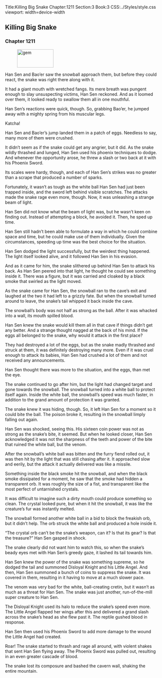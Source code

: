Title:Killing Big Snake 
Chapter:1211 
Section:3 
Book:3 
CSS:../Styles/style.css 
viewport: width=device-width
  
## Killing Big Snake
### Chapter 1211
  
<figure>
	<img src="../Images/gem.gif" alt="gem" id="gem" width="120" height="60" />
</figure>
  

  
Han Sen and Bao’er saw the snowball approach them, but before they could react, the snake was right there along with it.

It had a giant mouth with wretched fangs. Its mere breath was pungent enough to slay unsuspecting victims, Han Sen reckoned. And as it loomed over them, it looked ready to swallow them all in one mouthful.

Han Sen’s reactions were quick, though. So, grabbing Bao’er, he jumped away with a mighty spring from his muscular legs.

Katcha!

Han Sen and Bao’er’s jump landed them in a patch of eggs. Needless to say, many more of them were crushed.

It didn’t seem as if the snake could get any angrier, but it did. As the snake wildly thrashed and lunged, Han Sen used his phoenix techniques to dodge. And whenever the opportunity arose, he threw a slash or two back at it with his Phoenix Sword.

Its scales were hardy, though, and each of Han Sen’s strikes was no greater than a scrape that produced a number of sparks.

Fortunately, it wasn’t as tough as the white ball Han Sen had just been trapped inside, and the sword left behind visible scratches. The attacks made the snake rage even more, though. Now, it was unleashing a strange beam of light.

Han Sen did not know what the beam of light was, but he wasn’t keen on finding out. Instead of attempting a block, he avoided it. Then, he sped up time.

Han Sen still hadn’t been able to formulate a way in which he could combine space and time, but he could make use of them individually. Given the circumstances, speeding up time was the best choice for the situation.

Han Sen dodged the light successfully, but the weirdest thing happened. The light itself looked alive, and it followed Han Sen in his evasion.

And as it came for him, the snake slithered up behind Han Sen to attack his back. As Han Sen peered into that light, he thought he could see something inside it. There was a figure, but it was carried and cloaked by a black smoke that swirled as the light moved.

As the snake came for Han Sen, the snowball ran to the cave’s exit and laughed at the two it had left to a grizzly fate. But when the snowball turned around to leave, the snake’s tail whipped it back inside the cave.

The snowball’s body was not half as strong as the ball. After it was whacked into a wall, its mouth spilled blood.

Han Sen knew the snake would kill them all in that cave if things didn’t get any better. And a strange thought nagged at the back of his mind. If the eggs all belonged to the snake, why would it attack in the first place?

They had destroyed a lot of the eggs, but as the snake madly thrashed and struck at them, it was definitely destroying many more. Even if it was cruel enough to attack its babies, Han Sen had crushed a lot of them and not received any announcements.

Han Sen thought there was more to the situation, and the eggs, than met the eye.

The snake continued to go after him, but the light had changed target and gone towards the snowball. The snowball turned into a white ball to protect itself again. Inside the white ball, the snowball’s speed was much faster, in addition to the grand amount of protection it was granted.

The snake knew it was hiding, though. So, it left Han Sen for a moment so it could bite the ball. The poison broke it, resulting in the snowball limply falling out again.

Han Sen was shocked, seeing this. His sixteen coin power was not as strong as the snake’s bite, it seemed. But when he looked closer, Han Sen acknowledged it was not the sharpness of the teeth and power of the bite that ruined the white ball, but the venom.

After the snowball’s white ball was bitten and the furry fiend rolled out, it was then hit by the light that was still chasing after it. It approached slow and eerily, but the attack it actually delivered was like a missile.

Something inside the black smoke hit the snowball, and when the black smoke dissipated for a moment, he saw that the smoke had hidden a transparent orb. It was roughly the size of a fist, and transparent like the most perfect of untarnished crystals.

It was difficult to imagine such a dirty mouth could produce something so clean. The crystal looked pure, but when it hit the snowball, it was like the creature’s fur was instantly melted.

The snowball formed another white ball in a bid to block the freakish orb, but it didn’t help. The orb struck the white ball and produced a hole inside it.

“The crystal orb can’t be the snake’s weapon, can it? Is that its gear? Is that the treasure?” Han Sen gasped in shock.

The snake clearly did not want him to watch this, so when the snake’s beady eyes met with Han Sen’s greedy gaze, it lashed its tail towards him.

Han Sen knew the power of the snake was something supreme, so he dodged the tail and summoned Disloyal Knight and his Little Angel. And then, Han Sen summoned a bunch of coins to suppress the snake. It was covered in them, resulting in it having to move at a much slower pace.

The venom was very bad for the white, ball-creating cretin, but it wasn’t as much as a threat for Han Sen. The snake was just another, run-of-the-mill super creature to Han Sen.

The Disloyal Knight used its halo to reduce the snake’s speed even more. The Little Angel flapped her wings after this and delivered a grand slash across the snake’s head as she flew past it. The reptile gushed blood in response.

Han Sen then used his Phoenix Sword to add more damage to the wound the Little Angel had created.

Roar! The snake started to thrash and rage all around, with violent shakes that sent Han Sen flying away. The Phoenix Sword was pulled out, resulting in an even greater cascade of blood.

The snake lost its composure and bashed the cavern wall, shaking the entire mountain.